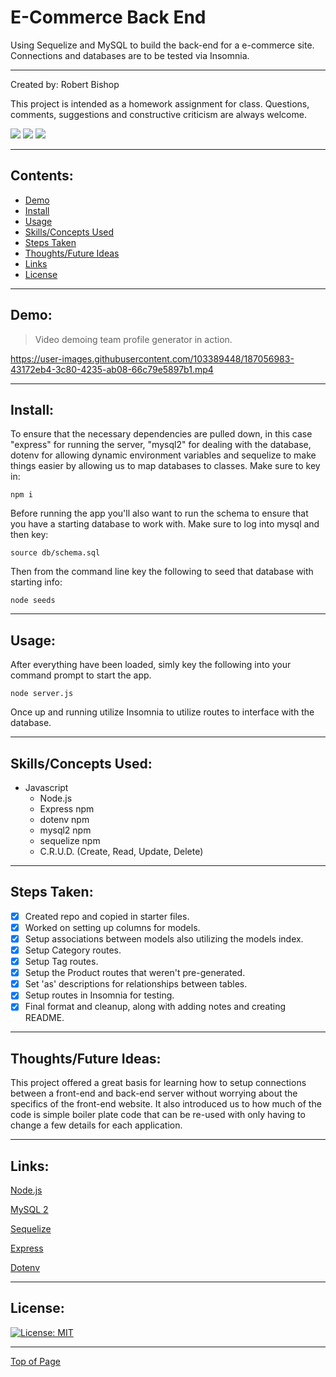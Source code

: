 # E-Commerce Back End

Using Sequelize and MySQL to build the back-end for a e-commerce site.  Connections and databases are to be tested via Insomnia.

---

Created by: Robert Bishop

This project is intended as a homework assignment for class.  Questions, comments, suggestions and constructive criticism are always welcome.

<a href="mailto: rbishop85@gmail.com"><img src="https://img.shields.io/badge/Gmail-D14836?style=for-the-badge&logo=gmail&logoColor=white"></a>
<a href="https://github.com/rbishop85" target="_blank"><img src="	https://img.shields.io/badge/GitHub-100000?style=for-the-badge&logo=github&logoColor=white"></a>
<a href="https://www.linkedin.com/in/robert-m-bishop/" target="_blank"><img src="https://img.shields.io/badge/LinkedIn-0077B5?style=for-the-badge&logo=linkedin&logoColor=white"></a>

---

## Contents:
* [Demo](#demo)
* [Install](#install)
* [Usage](#usage)
* [Skills/Concepts Used](#skillsconcepts-used)
* [Steps Taken](#steps-taken)
* [Thoughts/Future Ideas](#thoughtsfuture-ideas)
* [Links](#links)
* [License](#license)

---

## Demo:

> Video demoing team profile generator in action.

https://user-images.githubusercontent.com/103389448/187056983-43172eb4-3c80-4235-ab08-66c79e5897b1.mp4

---

## Install:

To ensure that the necessary dependencies are pulled down, in this case "express" for running the server, "mysql2" for dealing with the database, dotenv for allowing dynamic environment variables and sequelize to make things easier by allowing us to map databases to classes.  Make sure to key in:
```
npm i
```

Before running the app you'll also want to run the schema to ensure that you have a starting database to work with.  Make sure to log into mysql and then key:
```
source db/schema.sql
```

Then from the command line key the following to seed that database with starting info:
```
node seeds
```

---

## Usage:

After everything have been loaded, simly key the following into your command prompt to start the app.
```
node server.js
```
Once up and running utilize Insomnia to utilize routes to interface with the database.

---

## Skills/Concepts Used:

* Javascript
  - Node.js
  - Express npm
  - dotenv npm
  - mysql2 npm
  - sequelize npm
  - C.R.U.D. (Create, Read, Update, Delete)

---

## Steps Taken:

- [x] Created repo and copied in starter files.
- [x] Worked on setting up columns for models.
- [x] Setup associations between models also utilizing the models index.
- [x] Setup Category routes.
- [x] Setup Tag routes.
- [x] Setup the Product routes that weren't pre-generated.
- [x] Set 'as' descriptions for relationships between tables.
- [x] Setup routes in Insomnia for testing.
- [x] Final format and cleanup, along with adding notes and creating README.

---

## Thoughts/Future Ideas:

This project offered a great basis for learning how to setup connections between a front-end and back-end server without worrying about the specifics of the front-end website.  It also introduced us to how much of the code is simple boiler plate code that can be re-used with only having to change a few details for each application.

---

## Links:

<a href="https://nodejs.org/en/" target="_blank">Node.js</a>

<a href="https://www.npmjs.com/package/mysql2" target="_blank">MySQL 2</a>

<a href="https://www.npmjs.com/package/sequelize" target="_blank">Sequelize</a>

<a href="https://www.npmjs.com/package/express" target="_blank">Express</a>

<a href="https://www.npmjs.com/package/dotenv" target="_blank">Dotenv</a>

---

## License:


[![License: MIT](https://img.shields.io/badge/License-MIT-yellow.svg)](https://opensource.org/licenses/MIT)

---

[Top of Page](#e-commerce-back-end)
